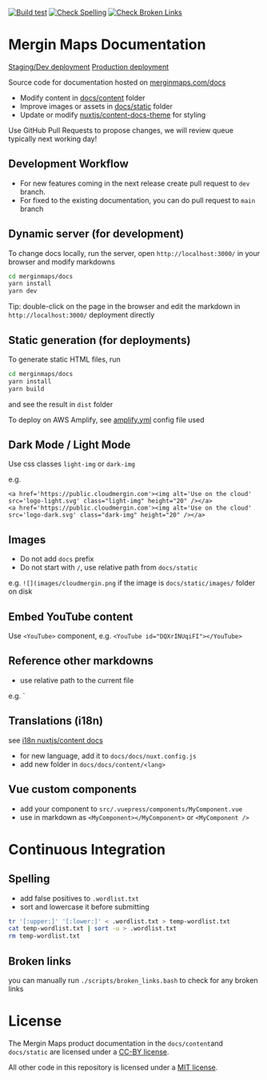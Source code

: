 [![Build test](https://github.com/MerginMaps/docs/actions/workflows/main.yml/badge.svg)](https://github.com/MerginMaps/docs/actions/workflows/main.yml)
[![Check Spelling](https://github.com/MerginMaps/docs/actions/workflows/spellcheck.yml/badge.svg)](https://github.com/MerginMaps/docs/actions/workflows/spellcheck.yml)
[![Check Broken Links](https://github.com/MerginMaps/docs/actions/workflows/brokenlinks.yml/badge.svg)](https://github.com/MerginMaps/docs/actions/workflows/brokenlinks.yml)

# Mergin Maps Documentation

[Staging/Dev deployment](https://dev.d1qvlu9jr497xw.amplifyapp.com/docs)
[Production deployment](https://merginmaps.com/docs)

Source code for documentation hosted on [merginmaps.com/docs](https://merginmaps.com/docs)

- Modify content in [docs/content](docs/content) folder 
- Improve images or assets in [docs/static](docs/static) folder
- Update or modify [nuxtjs/content-docs-theme](https://content.nuxtjs.org) for styling

Use GitHub Pull Requests to propose changes, we will review queue typically next working day!

## Development Workflow

 - For new features coming in the next release create pull request to `dev` branch. 
 - For fixed to the existing documentation, you can do pull request to `main` branch

## Dynamic server (for development)
To change docs locally, run the server, open `http://localhost:3000/` in your browser and modify markdowns

```bash
cd merginmaps/docs
yarn install
yarn dev
```

Tip: double-click on the page in the browser and edit the markdown in `http://localhost:3000/` deployment directly

## Static generation (for deployments)

To generate static HTML files, run 

```bash
cd merginmaps/docs
yarn install
yarn build
```

and see the result in `dist` folder

To deploy on AWS Amplify, see [amplify.yml](amplify.yml) config file used

## Dark Mode / Light Mode

Use css classes `light-img` or `dark-img`

e.g.
```
<a href='https://public.cloudmergin.com'><img alt='Use on the cloud' src='logo-light.svg' class="light-img" height="20" /></a>
<a href='https://public.cloudmergin.com'><img alt='Use on the cloud' src='logo-dark.svg' class="dark-img" height="20" /></a>
```

## Images 

 - Do not add `docs` prefix
 - Do not start with `/`, use relative path from `docs/static`

e.g. `![](images/cloudmergin.png` if the image is `docs/static/images/` folder on disk

## Embed YouTube content

Use `<YouTube>` component, e.g. `<YouTube id="DQXrINUqiFI"></YouTube>`

## Reference other markdowns 
 - use relative path to the current file

e.g. `[](../mobile/othermarkdown.md)

## Translations (i18n)

see [i18n nuxtjs/content docs](https://content.nuxtjs.org/themes/docs#locales)

 - for new language, add it to `docs/docs/nuxt.config.js`
 - add new folder in `docs/docs/content/<lang>`

## Vue custom components

 - add your component to `src/.vuepress/components/MyComponent.vue`
 - use in markdown as `<MyComponent></MyComponent>` or `<MyComponent />`

# Continuous Integration

## Spelling

- add false positives to `.wordlist.txt`
- sort and lowercase it before submitting

```bash
tr '[:upper:]' '[:lower:]' < .wordlist.txt > temp-wordlist.txt
cat temp-wordlist.txt | sort -u > .wordlist.txt
rm temp-wordlist.txt
```

## Broken links

you can manually run `./scripts/broken_links.bash` to check for any broken links

# License

The Mergin Maps product documentation in the `docs/content`and `docs/static` are licensed under a [CC-BY license](LICENSE).

All other code in this repository is licensed under a [MIT license](LICENSE-CODE).
